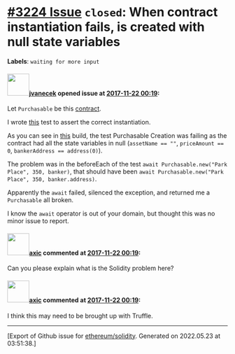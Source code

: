 # [\#3224 Issue](https://github.com/ethereum/solidity/issues/3224) `closed`: When contract instantiation fails, is created with null state variables
**Labels**: `waiting for more input`


#### <img src="https://avatars.githubusercontent.com/u/2691546?u=5c73d726c509f8dcfcbb69b429603e5869ac495c&v=4" width="50">[jvanecek](https://github.com/jvanecek) opened issue at [2017-11-22 00:19](https://github.com/ethereum/solidity/issues/3224):

Let `Purchasable` be this [contract](https://github.com/jvanecek/eth-monopoly/blob/c738fdfadd7a50f277ea02b67de6f527dc620a35/contracts/Purchasable.sol). 

I wrote [this](https://github.com/jvanecek/eth-monopoly/blob/c738fdfadd7a50f277ea02b67de6f527dc620a35/test/PurchasableTest.js) test to assert the correct instantiation. 

As you can see in [this](https://travis-ci.com/jvanecek/eth-monopoly/builds/59754662) build, the test Purchasable Creation was failing as the contract had all the state variables in null (`assetName == ""`, `priceAmount == 0`, `bankerAddress == address(0)`).

The problem was in the beforeEach of the test `await Purchasable.new("Park Place", 350, banker)`, that should have been `await Purchasable.new("Park Place", 350, banker.address)`. 

Apparently the `await` failed, silenced the exception, and returned me a `Purchasable` all broken. 

I know the `await` operator is out of your domain, but thought this was no minor issue to report. 

#### <img src="https://avatars.githubusercontent.com/u/20340?v=4" width="50">[axic](https://github.com/axic) commented at [2017-11-22 00:19](https://github.com/ethereum/solidity/issues/3224#issuecomment-346204804):

Can you please explain what is the Solidity problem here?

#### <img src="https://avatars.githubusercontent.com/u/20340?v=4" width="50">[axic](https://github.com/axic) commented at [2017-11-22 00:19](https://github.com/ethereum/solidity/issues/3224#issuecomment-409635420):

I think this may need to be brought up with Truffle.


-------------------------------------------------------------------------------



[Export of Github issue for [ethereum/solidity](https://github.com/ethereum/solidity). Generated on 2022.05.23 at 03:51:38.]
